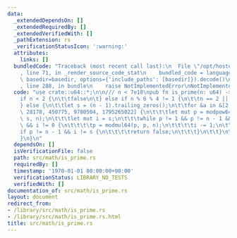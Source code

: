 ```yaml
---
data:
  _extendedDependsOn: []
  _extendedRequiredBy: []
  _extendedVerifiedWith: []
  _pathExtension: rs
  _verificationStatusIcon: ':warning:'
  attributes:
    links: []
  bundledCode: "Traceback (most recent call last):\n  File \"/opt/hostedtoolcache/Python/3.9.1/x64/lib/python3.9/site-packages/onlinejudge_verify/documentation/build.py\"\
    , line 71, in _render_source_code_stat\n    bundled_code = language.bundle(stat.path,\
    \ basedir=basedir, options={'include_paths': [basedir]}).decode()\n  File \"/opt/hostedtoolcache/Python/3.9.1/x64/lib/python3.9/site-packages/onlinejudge_verify/languages/rust.py\"\
    , line 288, in bundle\n    raise NotImplementedError\nNotImplementedError\n"
  code: "use crate::u64::*;\n\n/// n < 7e18\npub fn is_prime(n: u64) -> bool {\n\t\
    if n < 2 {\n\t\tfalse\n\t} else if n % 6 % 4 != 1 {\n\t\tn == 2 || n == 3\n\t\
    } else {\n\t\tlet s = (n - 1).trailing_zeros();\n\t\tfor &a in &[2, 325, 9375,\
    \ 28178, 450775, 9780504, 1795265022] {\n\t\t\tlet mut p = modpow64(a % n, n >>\
    \ s, n);\n\t\t\tlet mut i = s;\n\t\t\twhile p != 1 && p != n - 1 && a % n != 0\
    \ && i != 0 {\n\t\t\t\tp = modmul64(p, p, n);\n\t\t\t\ti -= 1;\n\t\t\t}\n\t\t\t\
    if p != n - 1 && i != s {\n\t\t\t\treturn false;\n\t\t\t}\n\t\t}\n\t\ttrue\n\t\
    }\n}\n"
  dependsOn: []
  isVerificationFile: false
  path: src/math/is_prime.rs
  requiredBy: []
  timestamp: '1970-01-01 00:00:00+00:00'
  verificationStatus: LIBRARY_NO_TESTS
  verifiedWith: []
documentation_of: src/math/is_prime.rs
layout: document
redirect_from:
- /library/src/math/is_prime.rs
- /library/src/math/is_prime.rs.html
title: src/math/is_prime.rs
---
```

